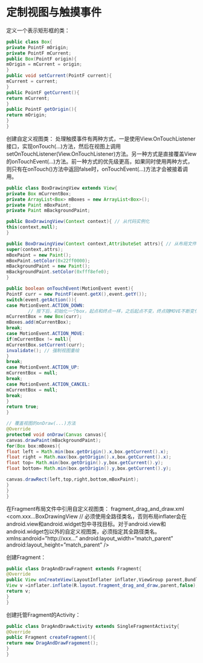 # 定制视图与触摸事件

定义一个表示矩形框的类：

```java
public class Box{
private PointF mOrigin;
private PointF mCurrent;
public Box(PointF origin){
mOrigin = mCurrent = origin;
}
public void setCurrent(PointF current){
mCurrent = current;
}
public PointF getCurrent(){
return mCurrent;
}
public PointF getOrigin(){
return mOrigin;
}
}
```
创建自定义视图类：
处理触摸事件有两种方式，一是使用View.OnTouchListener接口，实现onTouch(...)方法，然后在视图上调用setOnTouchListener(View.OnTouchListener)方法。另一种方式是直接覆盖View的onTouchEvent(...)方法。前一种方式的优先级更高，如果同时使用两种方式，则只有在onTouch()方法中返回false时，onTouchEvent(...)方法才会被接着调用。
```java
public class BoxDrawingView extends View{
private Box mCurrentBox;
private ArrayList<Box> mBoxes = new ArrayList<Box>();
private Paint mBoxPaint;
private Paint mBackgroundPaint;

public BoxDrawingView(Context context){ // 从代码实例化
this(context,null);
}

public BoxDrawingView(Context context,AttributeSet attrs){ // 从布局文件实例化
super(context,attrs);
mBoxPaint = new Paint();
mBoxPaint.setColor(0x22ff0000);
mBackgroundPaint = new Paint();
mBackgroundPaint.setColor(0xfff8efe0);
}

public boolean onTouchEvent(MotionEvent event){
PointF curr = new PointF(event.getX(),event.getY());
switch(event.getAction()){
case MotionEvent.ACTION_DOWN:
		// 按下后，初始化一个box，起点和终点一样，之后起点不变，终点随MOVE不断变化，直至UP
mCurrentBox = new Box(curr);
mBoxes.add(mCurrentBox);
break;
case MotionEvent.ACTION_MOVE:
if(mCurrentBox != null){
mCurrentBox.setCurrent(curr);
invalidate(); // 强制视图重绘
}
break;
case MotionEvent.ACTION_UP:
mCurrentBox = null;
break;
case MotionEvent.ACTION_CANCEL:
mCurrentBox = null; 
break;
}
return true;
}

// 覆盖视图的onDraw(...)方法
@Override
protected void onDraw(Canvas canvas){
canvas.drawPaint(mBackgroundPaint);
for(Box box:mBoxes){
float left = Math.min(box.getOrigin().x,box.getCurrent().x);
float right = Math.max(box.getOrigin().x,box.getCurrent().x);
float top= Math.min(box.getOrigin().y,box.getCurrent().y);
float bottom= Math.min(box.getOrigin().y,box.getCurrent().y);

canvas.drawRect(left,top,right,bottom,mBoxPaint);
}
}
}
```
在Fragment布局文件中引用自定义视图类：
fragment_drag_and_draw.xml
<com.xxx...BoxDrawingView // 必须使用全路径类名，否则布局inflater会在android.view和android.widget包中寻找目标。对于android.view和android.widget包以外的自定义视图类，必须指定其全路径类名。
xmlns:android=”http://xxx...”
android:layout_width=”match_parent”
android:layout_height=”match_parent”
/>

创建Fragment：
```java
public class DragAndDrawFragment extends Fragment{
@Override
public View onCreateView(LayoutInflater inflater,ViewGroup parent,Bundle savedInstanceState){
View v =inflater.inflate(R.layout.fragment_drag_and_draw,parent,false);
return v;
}
}
```
创建托管Fragment的Activity：
```java
public class DragAndDrawActivity extends SingleFragmentActivity{
@Override
public Fragment createFragment(){
return new DragAndDrawFragement();
}
}
```